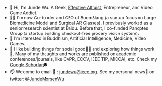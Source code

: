 - 👋 Hi, I’m Junde Wu. A Geek, [Effective Altruist](https://www.effectivealtruism.org), Entrepreneur, and Video Game Addict.
- 🧑‍💻 I'm now Co-funder and CEO of BoomSlang (a startup focus on Large Biomedicine Model and Surgical AR Glasses). I previously worked as a senior research scientist at Baidu. Before that, I co-funded Panoptes Group (a startup building checkout-free grocery vision system).
- 👀 I’m interested in Buddhism, Artificial Intelligence, Medicine, Video Games.
- 💞️ I like building things for social good🧑‍🔧 and exploring how things work🤯. Many of my thoughts and works are published on academic conferences/journals, like CVPR, ECCV, IEEE TIP, MICCAI, etc. Check my [Google Schorlar](https://scholar.google.com/citations?user=FZSKG-AAAAAJ&hl=en  )🎓 
- 📫 Welcome to email 📨 : jundewu@ieee.org. See my personal news📰 on twitter: [@JundeMorsenWu](https://twitter.com/JundeMorsenWu)

<!---
WuJunde/WuJunde is a ✨ special ✨ repository because its `README.md` (this file) appears on your GitHub profile.
You can click the Preview link to take a look at your changes.
--->

